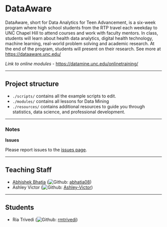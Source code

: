 
# DataAware

DataAware, short for Data Analytics for Teen Advancement, is a six-week program where high school students from the RTP travel each weekday to UNC Chapel Hill to attend courses and work with faculty mentors. In class, students will learn about health data analytics, digital health technology, machine learning, real-world problem solving and academic research. At the end of the program, students will present on their research. See more at https://dataaware.unc.edu/

*Link to online modules* - https://datamine.unc.edu/onlinetraining/

---
## Project structure 

  - `./scripts/` contains all the example scripts to edit.
  - `./modules/` contains all lessons for Data Mining 
  - `./resources/` contains additional resources to guide you through statistics, data science, and professional development.
---

### Notes

**Issues**

Please report issues to the [issues page](https://github.com/abhatia08/dataaware/issues).

---
## Teaching Staff

- [Abhishek Bhatia](https://abhatia.me/) (![Github](http://i.imgur.com/9I6NRUm.png): [abhatia08](https://github.com/abhatia08)) 
- Ashley Victor (![Github](http://i.imgur.com/9I6NRUm.png): [Ashley-Victor](https://github.com/abhatia08)) 

---
## Students
- Ria Trivedi (![Github](http://i.imgur.com/9I6NRUm.png): [rmtrivedi](https://github.com/rmtrivedi)) 